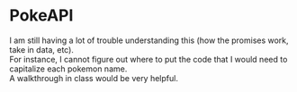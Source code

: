 # PokeAPI

I am still having a lot of trouble understanding this (how the promises work, take in data, etc). <br>
For instance, I cannot figure out where to put the code that I would need to capitalize each pokemon name. <br>
A walkthrough in class would be very helpful.
